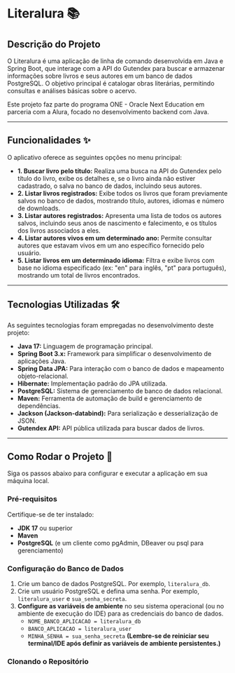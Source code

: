 # Literalura 📚

## Descrição do Projeto

O Literalura é uma aplicação de linha de comando desenvolvida em Java e Spring Boot, que interage com a API do Gutendex para buscar e armazenar informações sobre livros e seus autores em um banco de dados PostgreSQL. O objetivo principal é catalogar obras literárias, permitindo consultas e análises básicas sobre o acervo.

Este projeto faz parte do programa ONE - Oracle Next Education em parceria com a Alura, focado no desenvolvimento backend com Java.

---

## Funcionalidades ✨

O aplicativo oferece as seguintes opções no menu principal:

* **1. Buscar livro pelo título:** Realiza uma busca na API do Gutendex pelo título do livro, exibe os detalhes e, se o livro ainda não estiver cadastrado, o salva no banco de dados, incluindo seus autores.
* **2. Listar livros registrados:** Exibe todos os livros que foram previamente salvos no banco de dados, mostrando título, autores, idiomas e número de downloads.
* **3. Listar autores registrados:** Apresenta uma lista de todos os autores salvos, incluindo seus anos de nascimento e falecimento, e os títulos dos livros associados a eles.
* **4. Listar autores vivos em um determinado ano:** Permite consultar autores que estavam vivos em um ano específico fornecido pelo usuário.
* **5. Listar livros em um determinado idioma:** Filtra e exibe livros com base no idioma especificado (ex: "en" para inglês, "pt" para português), mostrando um total de livros encontrados.

---

## Tecnologias Utilizadas 🛠️

As seguintes tecnologias foram empregadas no desenvolvimento deste projeto:

* **Java 17:** Linguagem de programação principal.
* **Spring Boot 3.x:** Framework para simplificar o desenvolvimento de aplicações Java.
* **Spring Data JPA:** Para interação com o banco de dados e mapeamento objeto-relacional.
* **Hibernate:** Implementação padrão do JPA utilizada.
* **PostgreSQL:** Sistema de gerenciamento de banco de dados relacional.
* **Maven:** Ferramenta de automação de build e gerenciamento de dependências.
* **Jackson (Jackson-databind):** Para serialização e desserialização de JSON.
* **Gutendex API:** API pública utilizada para buscar dados de livros.

---

## Como Rodar o Projeto 🚀

Siga os passos abaixo para configurar e executar a aplicação em sua máquina local.

### Pré-requisitos

Certifique-se de ter instalado:

* **JDK 17** ou superior
* **Maven**
* **PostgreSQL** (e um cliente como pgAdmin, DBeaver ou psql para gerenciamento)

### Configuração do Banco de Dados

1.  Crie um banco de dados PostgreSQL. Por exemplo, `literalura_db`.
2.  Crie um usuário PostgreSQL e defina uma senha. Por exemplo, `literalura_user` e `sua_senha_secreta`.
3.  **Configure as variáveis de ambiente** no seu sistema operacional (ou no ambiente de execução do IDE) para as credenciais do banco de dados.
    * `NOME_BANCO_APLICACAO = literalura_db`
    * `BANCO_APLICACAO = literalura_user`
    * `MINHA_SENHA = sua_senha_secreta`
    **(Lembre-se de reiniciar seu terminal/IDE após definir as variáveis de ambiente persistentes.)**

### Clonando o Repositório
